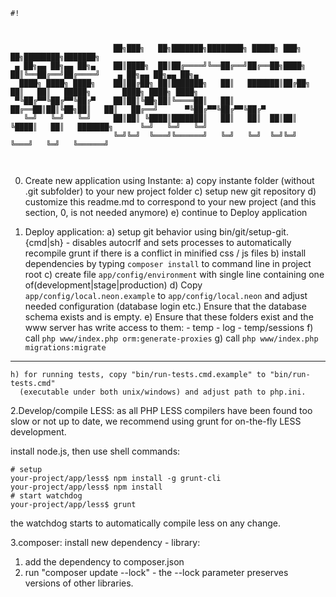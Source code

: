 ```
#!



                       ██╗███╗   ██╗███████╗████████╗ █████╗ ███╗   ██╗████████╗███████╗
 ▄ ██╗▄▄ ██╗▄▄ ██╗▄    ██║████╗  ██║██╔════╝╚══██╔══╝██╔══██╗████╗  ██║╚══██╔══╝██╔════╝    ▄ ██╗▄▄ ██╗▄▄ ██╗▄
  ████╗ ████╗ ████╗    ██║██╔██╗ ██║███████╗   ██║   ███████║██╔██╗ ██║   ██║   █████╗       ████╗ ████╗ ████╗
 ▀╚██╔▀▀╚██╔▀▀╚██╔▀    ██║██║╚██╗██║╚════██║   ██║   ██╔══██║██║╚██╗██║   ██║   ██╔══╝      ▀╚██╔▀▀╚██╔▀▀╚██╔▀
   ╚═╝   ╚═╝   ╚═╝     ██║██║ ╚████║███████║   ██║   ██║  ██║██║ ╚████║   ██║   ███████╗      ╚═╝   ╚═╝   ╚═╝
                       ╚═╝╚═╝  ╚═══╝╚══════╝   ╚═╝   ╚═╝  ╚═╝╚═╝  ╚═══╝   ╚═╝   ╚══════╝



```

0. Create new application using Instante:
    a) copy instante folder (without .git subfolder) to your new project folder
    c) setup new git repository
    d) customize this readme.md to correspond to your new project (and this section, 0, is not needed anymore)
    e) continue to Deploy application

1. Deploy application:
    a) setup git behavior using bin/git/setup-git.{cmd|sh} - disables autocrlf and sets processes to automatically
       recompile grunt if there is a conflict in minified css / js files
    b) install dependencies by typing `composer install` to command line in project root
    c) create file `app/config/environment` with single line containing one of(development|stage|production)
    d) Copy `app/config/local.neon.example` to `app/config/local.neon` and adjust needed configuration (database login etc.)
       Ensure that the database schema exists and is empty.
    e) Ensure that these folders exist and the www server has write access to them:
        - temp
        - log
        - temp/sessions
    f) call `php www/index.php orm:generate-proxies`
    g) call `php www/index.php migrations:migrate`
---------
    h) for running tests, copy "bin/run-tests.cmd.example" to "bin/run-tests.cmd"
      (executable under both unix/windows) and adjust path to php.ini.


2.Develop/compile LESS:
as all PHP LESS compilers have been found too slow or not up to date,
we recommend using grunt for on-the-fly LESS development.

install node.js, then use shell commands:
```
# setup
your-project/app/less$ npm install -g grunt-cli
your-project/app/less$ npm install
# start watchdog
your-project/app/less$ grunt
```
the watchdog starts to automatically compile less on any change.

3.composer:
install new dependency - library:
  1) add the dependency to composer.json
  2) run "composer update --lock" - the --lock parameter preserves versions of other libraries.
